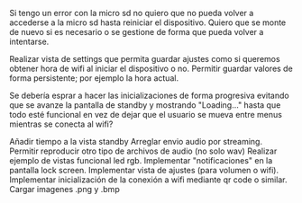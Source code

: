 Si tengo un error con la micro sd no quiero que no pueda volver a accederse a la micro sd hasta reiniciar el dispositivo. Quiero que se monte de nuevo si es necesario o se gestione de forma que pueda volver a intentarse.

Realizar vista de settings que permita guardar ajustes como si queremos obtener hora de wifi al iniciar el dispositivo o no.
Permitir guardar valores de forma persistente; por ejemplo la hora actual.

Se debería esprar a hacer las inicializaciones de forma progresiva evitando que se avanze la pantalla de standby y mostrando "Loading..." hasta que todo esté funcional en vez de dejar que el usuario se mueva entre menus mientras se conecta al wifi?

Añadir tiempo a la vista standby
Arreglar envio audio por streaming.
Permitir reproducir otro tipo de archivos de audio (no solo wav)
Realizar ejemplo de vistas funcional led rgb.
Implementar "notificaciones" en la pantalla lock screen.
Implementar vista de ajustes (para volumen o wifi).
Implementar inicialización de la conexión a wifi mediante qr code o similar.
Cargar imagenes .png y .bmp